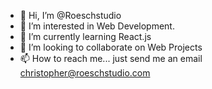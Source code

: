 - 👋 Hi, I’m @Roeschstudio
- 👀 I’m interested in Web Development.
- 🌱 I’m currently learning React.js
- 💞️ I’m looking to collaborate on Web Projects
- 📫 How to reach me... just send me an email christopher@roeschstudio.com

<!---
Roeschstudio/Roeschstudio is a ✨ special ✨ repository because its `README.md` (this file) appears on your GitHub profile.
You can click the Preview link to take a look at your changes.
--->
